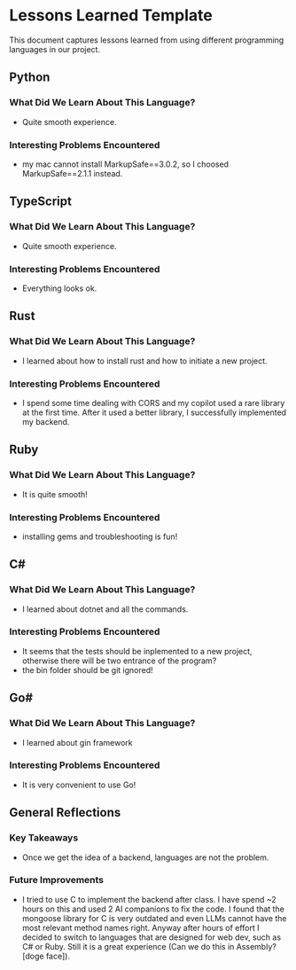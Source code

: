 
# Lessons Learned Template

This document captures lessons learned from using different programming languages in our project.

## Python

### What Did We Learn About This Language?
- Quite smooth experience.

### Interesting Problems Encountered
- my mac cannot install MarkupSafe==3.0.2, so I choosed MarkupSafe==2.1.1 instead.

## TypeScript

### What Did We Learn About This Language?
- Quite smooth experience.

### Interesting Problems Encountered
- Everything looks ok.

## Rust

### What Did We Learn About This Language?
- I learned about how to install rust and how to initiate a new project.

### Interesting Problems Encountered
- I spend some time dealing with CORS and my copilot used a rare library at the first time. After it used a better library, I successfully implemented my backend.

## Ruby

### What Did We Learn About This Language?
- It is quite smooth! 

### Interesting Problems Encountered
- installing gems and troubleshooting is fun!

## C#

### What Did We Learn About This Language?
- I learned about dotnet and all the commands.

### Interesting Problems Encountered
- It seems that the tests should be inplemented to a new project, otherwise there will be two entrance of the program?
- the bin folder should be git ignored!

## Go#

### What Did We Learn About This Language?
- I learned about gin framework

### Interesting Problems Encountered
- It is very convenient to use Go!

## General Reflections

### Key Takeaways
- Once we get the idea of a backend, languages are not the problem.

### Future Improvements
- I tried to use C to implement the backend after class. I have spend ~2 hours on this and used 2 AI companions to fix the code. I found that the mongoose library for C is very outdated and even LLMs cannot have the most relevant method names right. Anyway after hours of effort I decided to switch to languages that are designed for web dev, such as C# or Ruby. Still it is a great experience (Can we do this in Assembly? [doge face]).
